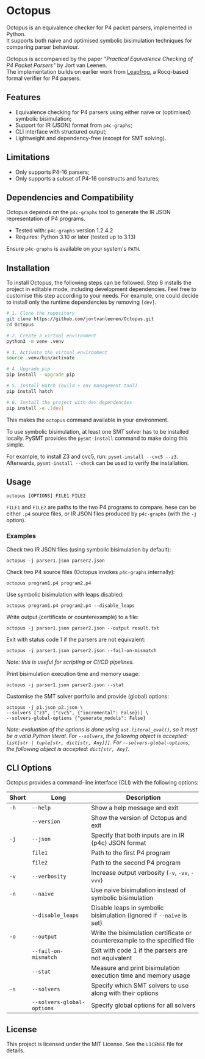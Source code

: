 # Octopus

Octopus is an equivalence checker for P4 packet parsers, implemented in Python.  
It supports both naive and optimised symbolic bisimulation techniques for comparing parser behaviour.

Octopus is accompanied by the paper *"Practical Equivalence Checking of P4 Packet Parsers"* by Jort van Leenen.  
The implementation builds on earlier work from [Leapfrog](https://doi.org/10.48550/arXiv.2205.08762), a Rocq-based
formal verifier for P4 parsers.

## Features

- Equivalence checking for P4 parsers using either naive or (optimised) symbolic bisimulation;
- Support for IR (JSON) format from `p4c-graphs`;
- CLI interface with structured output;
- Lightweight and dependency-free (except for SMT solving).

## Limitations

- Only supports P4-16 parsers;
- Only supports a subset of P4-16 constructs and features;

## Dependencies and Compatibility

Octopus depends on the `p4c-graphs` tool to generate the IR JSON representation of P4 programs.

- Tested with: `p4c-graphs` version 1.2.4.2
- Requires: Python 3.10 or later (tested up to 3.13)

Ensure `p4c-graphs` is available on your system's `PATH`.

## Installation

To install Octopus, the following steps can be followed.
Step 6 installs the project in editable mode, including development dependencies.
Feel free to customise this step according to your needs.
For example, one could decide to install only the runtime dependencies by removing `[dev]`.

```bash
# 1. Clone the repository
git clone https://github.com/jortvanleenen/Octopus.git
cd Octopus

# 2. Create a virtual environment
python3 -m venv .venv

# 3. Activate the virtual environment
source .venv/bin/activate

# 4. Upgrade pip
pip install --upgrade pip

# 5. Install Hatch (build + env management tool)
pip install hatch

# 6. Install the project with dev dependencies
pip install -e .[dev]
```

This makes the `octopus` command available in your environment.

To use symbolic bisimulation, at least one SMT solver has to be installed locally.
PySMT provides the `pysmt-install` command to make doing this simple.

For example, to install Z3 and cvc5, run: `pysmt-install --cvc5 --z3`.
Afterwards, `pysmt-install --check` can be used to verify the installation.

## Usage

```
octopus [OPTIONS] FILE1 FILE2
```

`FILE1` and `FILE2` are paths to the two P4 programs to compare.
hese can be either `.p4` source files, or IR JSON files produced by `p4c-graphs` (with the `-j` option).

### Examples

Check two IR JSON files (using symbolic bisimulation by default):

```
octopus -j parser1.json parser2.json
```

Check two P4 source files (Octopus invokes `p4c-graphs` internally):

```
octopus program1.p4 program2.p4
```

Use symbolic bisimulation with leaps disabled:

```
octopus program1.p4 program2.p4 --disable_leaps
```

Write output (certificate or counterexample) to a file:

```
octopus -j parser1.json parser2.json --output result.txt
```

Exit with status code 1 if the parsers are not equivalent:

```
octopus -j parser1.json parser2.json --fail-on-mismatch
```

_Note: this is useful for scripting or CI/CD pipelines._

Print bisimulation execution time and memory usage:

```
octopus -j parser1.json parser2.json --stat
```

Customise the SMT solver portfolio and provide (global) options:

```
octopus -j p1.json p2.json \
--solvers ["z3", ("cvc5", {"incremental": False})] \
--solvers-global-options {"generate_models": False}
```

_Note: evaluation of the options is done using `ast.literal_eval()`, so it must be a valid Python literal._
_For `--solvers`, the following object is accepted: `list[str | tuple[str, dict[str, Any]]]`._
_For `--solvers-global-options`, the following object is accepted: `dict[str, Any]`._

## CLI Options

Octopus provides a command-line interface (CLI) with the following options:

| Short | Long                       | Description                                                                |
|-------|----------------------------|----------------------------------------------------------------------------|
| `-h`  | `--help`                   | Show a help message and exit                                               |
|       | `--version`                | Show the version of Octopus and exit                                    |
| `-j`  | `--json`                   | Specify that both inputs are in IR (p4c) JSON format                       |
|       | `file1`                    | Path to the first P4 program                                               |
|       | `file2`                    | Path to the second P4 program                                              |
| `-v`  | `--verbosity`              | Increase output verbosity (`-v`, `-vv`, `-vvv`)                            |
| `-n`  | `--naive`                  | Use naive bisimulation instead of symbolic bisimulation                    |
|       | `--disable_leaps`          | Disable leaps in symbolic bisimulation (ignored if `--naive` is set)       |
| `-o`  | `--output`                 | Write the bisimulation certificate or counterexample to the specified file |
|       | `--fail-on-mismatch`       | Exit with code 1 if the parsers are not equivalent                         |
|       | `--stat`                   | Measure and print bisimulation execution time and memory usage             |
| `-s`  | `--solvers`                | Specify which SMT solvers to use along with their options                  |
|       | `--solvers-global-options` | Specify global options for all solvers                                     |

## License

This project is licensed under the MIT License.
See the `LICENSE` file for details.